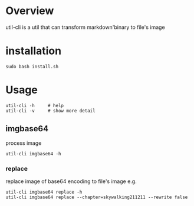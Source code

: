 # Overview
util-cli is a util that can transform markdown'binary to file's image

# installation
```shell script
sudo bash install.sh
```

# Usage
```shell script
util-cli -h     # help
util-cli -v     # show more detail
```

## imgbase64
process image
```shell script
util-cli imgbase64 -h
```

### replace
replace image of base64 encoding to file's image
e.g.
```shell script
util-cli imgbase64 replace -h
util-cli imgbase64 replace --chapter=skywalking211211 --rewrite false
```